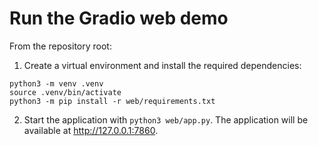 # Run the Gradio web demo

From the repository root:

1. Create a virtual environment and install the required dependencies:
   
```
python3 -m venv .venv
source .venv/bin/activate
python3 -m pip install -r web/requirements.txt
```

2. Start the application with `python3 web/app.py`. The application will be available at http://127.0.0.1:7860. 